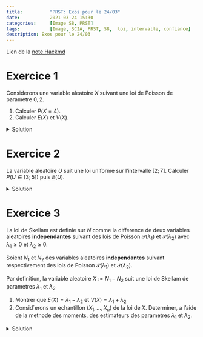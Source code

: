 ```yaml
---
title:          "PRST: Exos pour le 24/03"
date:           2021-03-24 15:30
categories:     [Image S8, PRST]
tags:           [Image, SCIA, PRST, S8,  loi, intervalle, confiance]
description: Exos pour le 24/03
---
```

Lien de la [note Hackmd](https://hackmd.io/@lemasymasa/r1Cp1JYEd)

# Exercice 1

Considerons une variable aleatoire $X$ suivant une loi de Poisson de parametre $0, 2$.
1. Calculer $P(X = 4)$.
2. Calculer $E(X)$ et $V(X)$.

<details markdown="1">
<summary>Solution</summary>

$P(X=4) e^{-0,2}\frac{0,2^4}{4!}=5,45\times10^{-5}$
$E(X)=0,2$
$V(X)=0,2$

</details>

# Exercice 2
La variable aleatoire $U$ suit une loi uniforme sur l’intervalle $[2; 7]$. Calculer $P(U \in [3; 5])$ puis $E(U)$.

<details markdown="1">
<summary>Solution</summary>

$P(U\in[3,5])=\frac{5-3}{7-2}=\frac{2}{5}$
$E(U)=\frac{a+b}{2}=\frac{2+7}{2}=4,5$

</details>

# Exercice 3

La loi de Skellam est definie sur $N$ comme la difference de deux variables aleatoires **independantes** suivant des lois de Poisson $\mathcal P(\lambda_1)$ et $\mathcal P(\lambda_2)$ avec $\lambda_1 \ge 0$ et $\lambda_2 \ge 0$.

Soient $N_1$ et $N_2$ des variables aleatoires **independantes** suivant respectivement des lois de Poisson $\mathcal P(\lambda_1)$ et $\mathcal P(\lambda_2)$.

Par definition, la variable aleatoire $X := N_1 − N_2$ suit une loi de Skellam de parametres $\lambda_1$ et $\lambda_2$

1. Montrer que $E(X) = \lambda_1 − \lambda_2$ et $V(X) = \lambda_1 + \lambda_2$
2. Consid´erons un echantillon $(X_1, . . . , X_n)$ de la loi de $X$. Determiner, a l’aide de la methode des moments, des estimateurs des parametres $\lambda_1$ et $\lambda_2$.

<details markdown="1">
<summary>Solution</summary>

$$
\begin{aligned}
E(X) &= E(N_1-E(N_2))\\
&= E(N_1)-E(N_2)\\
&= \lambda_1-\lambda_2
\end{aligned}
$$

$$
\begin{aligned}
V(X) &= V(N_1-N_2)\\
&= \underbrace{V(N_1) + V(-N_2)}_{N_1\text{ et }N_2\text{ sont independantes}}\\
&= \lambda_1+(-1)^2V(N_2)\\
&=\lambda_1+\lambda_2
\end{aligned}
$$

On sait que

$$
\begin{cases}
E(X)=\lambda_1-\lambda_2\\
V(X)=\lambda_1+\lambda_2
\end{cases}\\
\begin{cases}
E(X)=\lambda_1-\lambda_2\\
E(X) + V(X)=2\lambda_1
\end{cases}\\
\begin{cases}
\lambda_2=\lambda_1-E(X)=\frac{V(X)-E(X)}{2}\\
\lambda_1=\frac{E(X)+V(X)}{2}
\end{cases}
$$

D'ou, par la methode des moments:

$$
\begin{cases}
\hat\lambda_1=\frac{\bar X+S^2}{2}\\
\hat\lambda_1=\frac{S^2-\bar X}{2}\\
\end{cases}
$$

</details>